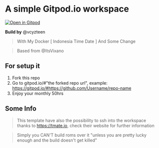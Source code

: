 # A simple Gitpod.io workspace

[![Open in Gitpod](https://gitpod.io/button/open-in-gitpod.svg)](https://gitpod.io/#https://github.com/vcyzteen/gitpod-vscode)

**Build by** @vcyzteen
> With My Docker [ Indonesia Time Date ] And Some Change

> Based from @ItsVixano 

## For setup it

1. Fork this repo
2. Go to gitpod.io/#"the forked repo url", example: https://gitpod.io/#https://github.com/Username/repo-name
3. Enjoy your monthly 50hrs

## Some Info

> This template have also the possibility to ssh into the workspace thanks to https://tmate.io, check their website for further information

> Simply you CAN'T build roms over it "unless you are pretty lucky enough and the build doesn't get killed"
